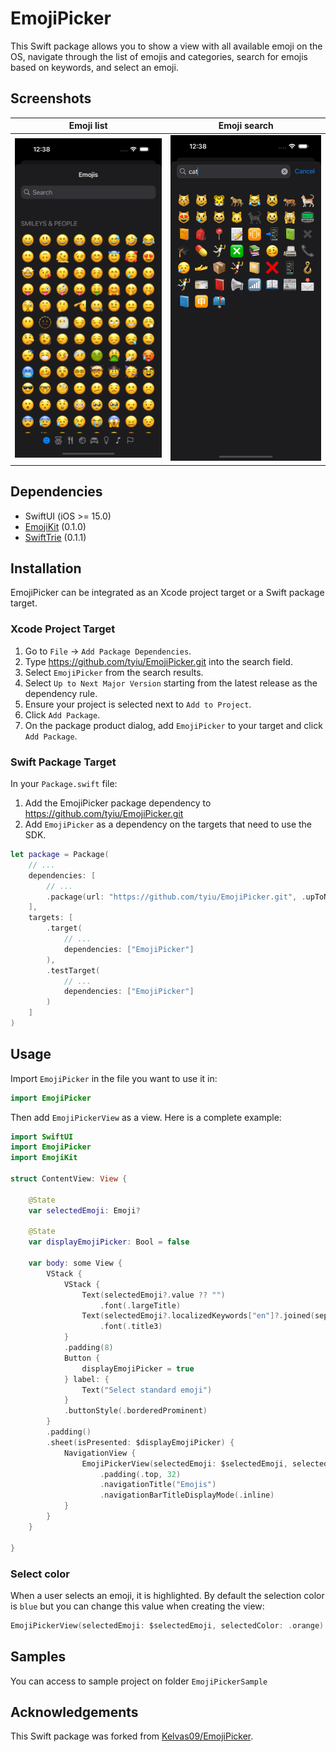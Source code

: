 # EmojiPicker

This Swift package allows you to show a view with all available emoji on the OS, navigate through the list of emojis and categories, search for emojis based on keywords, and select an emoji.

## Screenshots

|Emoji list|Emoji search|
|---|---|
|![Emoji list](./.assets/EmojiPicker-1.png)|![Emoji search](./.assets/EmojiPicker-2.png)|

## Dependencies

- SwiftUI (iOS >= 15.0)
- [EmojiKit](https://github.com/tyiu/EmojiKit) (0.1.0)
- [SwiftTrie](https://github.com/tyiu/swift-trie) (0.1.1)

## Installation

EmojiPicker can be integrated as an Xcode project target or a Swift package target.

### Xcode Project Target

1. Go to `File` -> `Add Package Dependencies`.
2. Type https://github.com/tyiu/EmojiPicker.git into the search field.
3. Select `EmojiPicker` from the search results.
4. Select `Up to Next Major Version` starting from the latest release as the dependency rule.
5. Ensure your project is selected next to `Add to Project`.
6. Click `Add Package`.
7. On the package product dialog, add `EmojiPicker` to your target and click `Add Package`.

### Swift Package Target

In your `Package.swift` file:
1. Add the EmojiPicker package dependency to https://github.com/tyiu/EmojiPicker.git
2. Add `EmojiPicker` as a dependency on the targets that need to use the SDK.

```swift
let package = Package(
    // ...
    dependencies: [
        // ...
        .package(url: "https://github.com/tyiu/EmojiPicker.git", .upToNextMajor(from: "0.1.0"))
    ],
    targets: [
        .target(
            // ...
            dependencies: ["EmojiPicker"]
        ),
        .testTarget(
            // ...
            dependencies: ["EmojiPicker"]
        )
    ]
)
```

## Usage

Import `EmojiPicker` in the file you want to use it in:

```swift
import EmojiPicker
```

Then add `EmojiPickerView` as a view. Here is a complete example:

```swift
import SwiftUI
import EmojiPicker
import EmojiKit

struct ContentView: View {

    @State
    var selectedEmoji: Emoji?

    @State
    var displayEmojiPicker: Bool = false

    var body: some View {
        VStack {
            VStack {
                Text(selectedEmoji?.value ?? "")
                    .font(.largeTitle)
                Text(selectedEmoji?.localizedKeywords["en"]?.joined(separator: ", ") ?? "")
                    .font(.title3)
            }
            .padding(8)
            Button {
                displayEmojiPicker = true
            } label: {
                Text("Select standard emoji")
            }
            .buttonStyle(.borderedProminent)
        }
        .padding()
        .sheet(isPresented: $displayEmojiPicker) {
            NavigationView {
                EmojiPickerView(selectedEmoji: $selectedEmoji, selectedColor: .orange)
                    .padding(.top, 32)
                    .navigationTitle("Emojis")
                    .navigationBarTitleDisplayMode(.inline)
            }
        }
    }

}
```

### Select color

When a user selects an emoji, it is highlighted. By default the selection color is `blue` but you can change this value when creating the view: 

```swift
EmojiPickerView(selectedEmoji: $selectedEmoji, selectedColor: .orange)
```

## Samples

You can access to sample project on folder `EmojiPickerSample`

## Acknowledgements

This Swift package was forked from [Kelvas09/EmojiPicker](https://github.com/Kelvas09/EmojiPicker).
